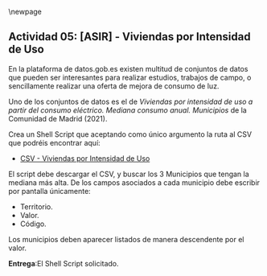 \newpage
## Actividad 05: [ASIR] - Viviendas por Intensidad de Uso

En la plataforma de datos.gob.es existen multitud de conjuntos de datos que pueden ser 
interesantes para realizar estudios, trabajos de campo, o sencillamente realizar una oferta
de mejora de consumo de luz.

Uno de los conjuntos de datos es el de *Viviendas por intensidad de uso a partir del consumo eléctrico.*
 *Mediana consumo anual. Municipios* de la Comunidad de Madrid (2021). 
 
Crea un Shell Script que aceptando como único argumento la ruta al CSV que podréis encontrar aquí:

- [ CSV - Viviendas por Intensidad de Uso](https://datos.gob.es/es/catalogo/a13002908-viviendas-por-intensidad-de-uso-a-partir-del-consumo-electrico-mediana-consumo-anual4)

El script debe descargar el CSV, y buscar los 3 Municipios que tengan la mediana más alta.
De los campos asociados a cada municipio debe escribir por pantalla únicamente:

 - Territorio.
 - Valor.
 - Código.
 
Los municipios deben aparecer listados de manera descendente por el valor.

**Entrega**:El Shell Script solicitado.
